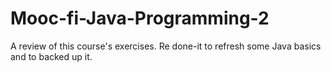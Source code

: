 # Mooc-fi-Java-Programming-2
A review of this course's exercises. Re done-it to refresh some Java basics and to backed up it.

